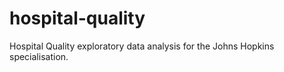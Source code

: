 # hospital-quality
Hospital Quality exploratory data analysis for the Johns Hopkins specialisation. 

